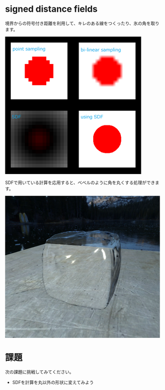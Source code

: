 # signed distance fields
境界からの符号付き距離を利用して、キレのある線をつくったり、氷の角を取ります。

![結果画像](result.png)

SDFで用いている計算を応用すると、ベベルのように角を丸くする処理ができます。

![結果画像](result2.png)

# 課題
次の課題に挑戦してみてください。

- SDFを計算を丸以外の形状に変えてみよう
